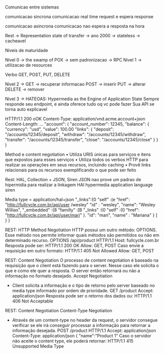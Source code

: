Comunicao entre sistemas

comunicacao sincrona
    comunicacao real time
        request e espera response

comunicacao asincrona
    comunicacao nao espera a resposta na hora


Rest -> Representation state of transfer -> ano 2000 -> stateless -> cacheavel

Niveis de maturidade

Nivel 0 -> the swamp of POX -> sem padronizacao -> RPC
Nivel 1 -> utilizacao de resources

Verbo GET, POST, PUT, DELETE

Nivel 2 -> 
GET -> recuperar informacao
POST -> inserir
PUT -> alterar
DELETE -> remover

Nivel 3 -> HATEOAS: Hypermedia as the Engine of Application State
Sempre responde seu endpoint, e ainda oferece tudo oq vc pode fazer
Sua API se torna auto explicavel

 HTTP/1.1 200 oOK
 Content-Type: application/vnd.acme.account+json
 Content-Length: ...
   "account": (
      "account_number": 12345,
      "balance": {
        "currency": "usd",
        "value": 100.00
      "links": {
        "deposit": "/accounts/12345/deposit",
        "withdraw": "/accounts/12345/withdraw",
        "transfer": "/accounts/12345/transfer",
        "close": "/accounts/12345/close"
      }
    }
   )

Method e content negotiation
• Utiliza URIS únicas para serviços e itens que expostos para esses serviços
• Utiliza todos os verbos HTTP para realizar as operações em seus recursos, incluindo caching
• Provê links relacionais para os recursos exemplificando o que pode ser feito


Rest: HAL, Collection + JSON, Siren
JSON nao prove um padrao de hipermidia para realizar a linkagem
HAl hypermedia application language
siren

Media type = application/hal+json
                 "_links":{0
                   "self" :(e
                     "href": "http://fullcycle.com.br/api/user /wesley"
                 "id" : "wesley",
                 "name": "Wesley Willias",
                 "_embedded" :{8
                   "familly" :[B
                         "_links" :{0
                           "self" :(0
                             "href": "http://fullcycle.com.br/api/user/mari"
                         }.
                         "id": "mari",
                         "name" : "Mariana"
                }
            ]
        }
    }

REST: HTTP Method Negotiation
HTTP possui um outro método: OPTIONS. Esse método nos permite informar quais métodos são
permitidos ou não em determinado recurso.
OPTIONS /api/product HTTP/1.1
Host: fullcycle.com.br
Resposta pode ser:
HTTP/1.1 200 OK
Allow: GET, POST
Caso envie a requisição em outro formato:
HTTP/1.1 405 Not Allowed
Allow: GET, POST

REST: Content Negotiation
O processo de content negotiation é baseado na requisição que o client está fazendo para o server. Nesse
caso ele solicita o que e como ele quer a resposta. O server então retornará ou não a informação no
formato desejado.
Accept Negotiation
- Client solicita a informação e o tipo de retorno pelo server baseado no media type informado por ordem
de prioridade.
GET /product
Accept: application/json
Resposta pode ser o retorno dos dados ou:
HTTP/1.1 406 Not Acceptable

REST: Content Negotiation
Content-Type Negotiation
- Através de um content-type no header da request, o servidor consegue verificar se ele irá conseguir
processar a informação para retornar a informação desejada.
POST /product HTTP/1.1
Accept: application/json
Content-Type: application/json
{
"name":"Product 1"
Caso o servidor não aceite o content type, ele poderá retornar:
HTTP/1.1 415 Unsupported Media Type